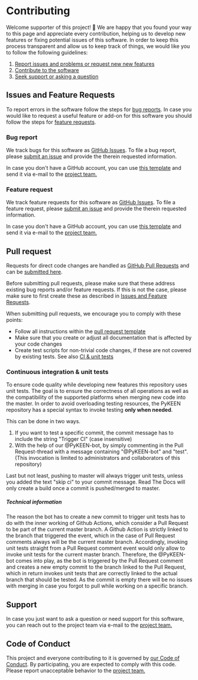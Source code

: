 # Contributing

Welcome supporter of this project! 👋 We are happy that you found your way to this page and appreciate every
contribution, helping us to develop new features or fixing potential issues of this software.
In order to keep this process transparent and allow us to keep track of things, we would like you to follow the
following guidelines:

1. [Report issues and problems or request new new features](#issues-and-feature-requests)
2. [Contribute to the software](#pull-request)
3. [Seek support or asking a question](#support)


## Issues and Feature Requests

To report errors in the software follow the steps for [bug reports](#bug-report). In case you would like to
request a useful feature or add-on for this software you should follow the steps for
[feature requests](#feature-request).


### Bug report

We track bugs for this software as [GitHub Issues](https://guides.github.com/features/issues/).
To file a bug report, please [submit an issue](#https://github.com/pykeen/pykeen/issues/new?assignees=&labels=&template=bug_report.md&title=)
and provide the therein requested information.

In case you don't have a GitHub account, you can use [this template](./ISSUE_TEMPLATE/bug_report.md)
and send it via e-mail to the [project team.](./project_team.md)


### Feature request

We track feature requests for this software as [GitHub Issues](https://guides.github.com/features/issues/).
To file a feature request, please [submit an issue](#https://github.com/pykeen/pykeen/issues/new?assignees=&labels=&template=feature_request.md&title=)
and provide the therein requested information.

In case you don't have a GitHub account, you can use [this template](./ISSUE_TEMPLATE/feature_request.md)
and send it via e-mail to the [project team.](./project_team.md)


## Pull request

Requests for direct code changes are handled as
[GitHub Pull Requests](https://help.github.com/articles/about-pull-requests/) and can be
[submitted here](https://github.com/pykeen/pykeen/compare).

Before submitting pull requests, please make sure that these address existing bug reports and/or feature requests. If this
is not the case, please make sure to first create these as described in
[Issues and Feature Requests](#issues-and-feature-requests).

When submitting pull requests, we encourage you to comply with these points:
 - Follow all instructions within the [pull request template](./pull_request_template.md)
 - Make sure that you create or adjust all documentation that is affected by your code changes
 - Create test scripts for non-trivial code changes, if these are not covered by existing tests.
 See also [CI & unit tests](#CI-&-unit-tests)


### Continuous integration & unit tests

To ensure code quality while developing new features this repository uses unit tests. The goal is to ensure the
correctness of all operations as well as the compatibility of the supported platforms when merging new code into the
master. In order to avoid overloading testing resources, the PyKEEN repository has a special syntax to invoke testing
**only when needed**.

This can be done in two ways.
1. If you want to test a specific commit, the commit message has to include the string "Trigger CI" (case insensitive) 
2. With the help of our @PyKEEN-bot, by simply commenting in the Pull Request-thread with a message containing 
"@PyKEEN-bot" and "test". (This invocation is limited to administrators and collaborators of this repository)

Last but not least, pushing to master will always trigger unit tests, unless you added the text "skip ci" to
your commit message. Read The Docs will only create a build once a commit is pushed/merged to master.


##### Technical information

The reason the bot has to create a new commit to trigger unit tests has to do with the inner working of Github Actions,
which consider a Pull Request to be part of the current master branch. A Github Action is strictly linked to the branch
that triggered the event, which in the case of Pull Request comments always will be the current master branch.
Accordingly, invoking unit tests straight from a Pull Request comment event would only allow to invoke unit tests for
the current master branch. Therefore, the @PyKEEN-bot comes into play, as the bot is triggered by the
Pull Request comment and creates a new empty commit to the branch linked to the Pull Request, which in return invokes
unit tests that are correctly linked to the actual branch that should be tested. As the commit is empty there will be 
no issues with merging in case you forgot to pull while working on a specific branch.


## Support

In case you just want to ask a question or need support for this software, you can reach out to the project team
via e-mail to the [project team.](./project_team.md)


## Code of Conduct

This project and everyone contributing to it is governed by
[our Code of Conduct](./CODE_OF_CONDUCT.md).
By participating, you are expected to comply with this code. Please report unacceptable behavior to the
[project team.](./project_team.md)
